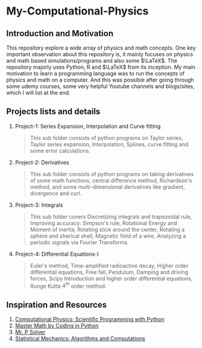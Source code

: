 # My-Computational-Physics

## Introduction and Motivation
This repository explore a wide array of physics and math concepts. One key important observation about this repository is, it mainly focuses on physics and math based simulations/programs and also some $\LaTeX$.
The repository majorly uses Python, R and $\LaTeX$ from its inception. My main motivation to learn a programming language was to run the concepts of physics and math on a computer. And this was possible after going through some udemy courses, some very helpful Youtube channels and blogs/sites, which I will list at the end.

## Projects lists and details

1. Project-1: Series Expansion, Interpolation and Curve fitting
   > This sub folder consists of python programs on Taylor series, Taylor series expansion, Interpolation, Splines, curve fitting and some error calculations.
2. Project-2: Derivatives
   > This sub folder consists of python programs on taking derivatives of some math functions, central difference method, Richardson's method, and some multi-dimensional derivatives like gradient, divergence and curl. 
3. Project-3: Integrals
   > This sub folder covers Discretizing integrals and trapezoidal rule, Improving accuracy: Simpson's rule, Rotational Energy and Moment of inertia, Rotating stick around the center, Rotating a sphere and sherical shell, Magnetic field of a wire, Analyzing a periodic signals via Fourier Transforms.
4. Project-4: Differential Equations-I
   > Euler's method, Time-amplified radioactive decay, Higher order differential equations, Free fall, Pendulum, Damping and driving forces, Scipy Introduction and higher order differential equations, Runge Kutta $4^{th}$ order method.
 
## Inspiration and Resources
1. [Computational Physics: Scientific Programming with Python](https://www.udemy.com/share/10603w3@d0xJBjGS2lUSrukWBJ1yuQnS7s5CFpr6PhcOq1l_R2Zu5rsCK1LxWZpjEvsgAyRi-w==/)
2. [Master Math by Coding in Python](https://www.udemy.com/share/101X5e3@SJDZvrWAGp3Aq1WwM_8D6nafOvA_xind8Vrc_pyBs1Qf8QJlURmrFlav9nKALFrSxA==/)
3. [Mr. P Solver](https://www.youtube.com/c/MrPSolver)
4. [Statistical Mechanics: Algorithms and Computations](https://www.coursera.org/programs/amc-faculty-development-hub-h8tbp/learn/statistical-mechanics)


